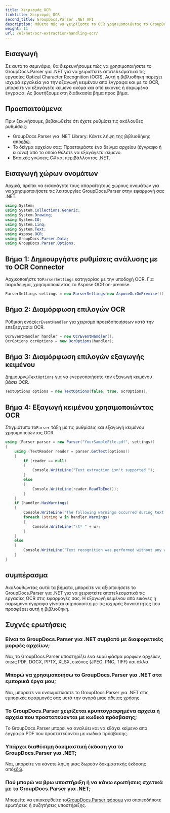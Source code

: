 ```yaml
---
title: Χειρισμός OCR
linktitle: Χειρισμός OCR
second_title: GroupDocs.Parser .NET API
description: Μάθετε πώς να χειρίζεστε το OCR χρησιμοποιώντας το GroupDocs.Parser για .NET. Εξαγωγή κειμένου από εικόνες και σαρωμένα έγγραφα αποτελεσματικά.
weight: 11
url: /el/net/ocr-extraction/handling-ocr/
---
```

## Εισαγωγή
Σε αυτό το σεμινάριο, θα διερευνήσουμε πώς να χρησιμοποιήσετε το GroupDocs.Parser για .NET για να χειριστείτε αποτελεσματικά τις εργασίες Optical Character Recognition (OCR). Αυτή η βιβλιοθήκη παρέχει ισχυρά εργαλεία για την εξαγωγή κειμένου από έγγραφα και με το OCR, μπορείτε να εξαγάγετε κείμενο ακόμα και από εικόνες ή σαρωμένα έγγραφα. Ας βουτήξουμε στη διαδικασία βήμα προς βήμα.
## Προαπαιτούμενα
Πριν ξεκινήσουμε, βεβαιωθείτε ότι έχετε ρυθμίσει τις ακόλουθες ρυθμίσεις:
- GroupDocs.Parser για .NET Library: Κάντε λήψη της βιβλιοθήκης από[εδώ](https://releases.groupdocs.com/parser/net/).
- Το δείγμα αρχείου σας: Προετοιμάστε ένα δείγμα αρχείου (έγγραφο ή εικόνα) από το οποίο θέλετε να εξαγάγετε κείμενο.
- Βασικές γνώσεις C# και περιβάλλοντος .NET.

## Εισαγωγή χώρων ονομάτων
Αρχικά, πρέπει να εισαγάγετε τους απαραίτητους χώρους ονομάτων για να χρησιμοποιήσετε τις λειτουργίες GroupDocs.Parser στην εφαρμογή σας .NET.
```csharp
using System;
using System.Collections.Generic;
using System.Drawing;
using System.IO;
using System.Linq;
using System.Text;
using Aspose.OCR;
using GroupDocs.Parser.Data;
using GroupDocs.Parser.Options;
```
## Βήμα 1: Δημιουργήστε ρυθμίσεις ανάλυσης με το OCR Connector
 Αρχικοποιήστε το`ParserSettings` κατηγορίας με την υποδοχή OCR. Για παράδειγμα, χρησιμοποιώντας το Aspose OCR on-premise.
```csharp
ParserSettings settings = new ParserSettings(new AsposeOcrOnPremise());
```
## Βήμα 2: Διαμόρφωση επιλογών OCR
 Ρύθμιση ενός`OcrEventHandler` για χειρισμό προειδοποιήσεων κατά την επεξεργασία OCR.
```csharp
OcrEventHandler handler = new OcrEventHandler();
OcrOptions ocrOptions = new OcrOptions(handler);
```
## Βήμα 3: Διαμόρφωση επιλογών εξαγωγής κειμένου
 Δημιουργώ`TextOptions` για να ενεργοποιήσετε την εξαγωγή κειμένου βάσει OCR.
```csharp
TextOptions options = new TextOptions(false, true, ocrOptions);
```
## Βήμα 4: Εξαγωγή κειμένου χρησιμοποιώντας OCR
 Στιγμιότυπο το`Parser` τάξη με τις ρυθμίσεις και εξαγωγή κειμένου χρησιμοποιώντας OCR.
```csharp
using (Parser parser = new Parser("YourSampleFile.pdf", settings))
{
    using (TextReader reader = parser.GetText(options))
    {
        if (reader == null)
        {
            Console.WriteLine("Text extraction isn't supported.");
        }
        else
        {
            Console.WriteLine(reader.ReadToEnd());
        }
    }
    if (handler.HasWarnings)
    {
        Console.WriteLine("The following warnings occurred during text recognition:");
        foreach (string w in handler.Warnings)
        {
            Console.WriteLine("\t* " + w);
        }
    }
    else
    {
        Console.WriteLine("Text recognition was performed without any warnings.");
    }
}
```

## συμπέρασμα
Ακολουθώντας αυτά τα βήματα, μπορείτε να αξιοποιήσετε το GroupDocs.Parser για .NET για να χειριστείτε αποτελεσματικά τις εργασίες OCR στις εφαρμογές σας. Η εξαγωγή κειμένου από εικόνες ή σαρωμένα έγγραφα γίνεται απρόσκοπτη με τις ισχυρές δυνατότητες που προσφέρει αυτή η βιβλιοθήκη.

## Συχνές ερωτήσεις
### Είναι το GroupDocs.Parser για .NET συμβατό με διαφορετικές μορφές αρχείων;
Ναι, το GroupDocs.Parser υποστηρίζει ένα ευρύ φάσμα μορφών αρχείων, όπως PDF, DOCX, PPTX, XLSX, εικόνες (JPEG, PNG, TIFF) και άλλα.
### Μπορώ να χρησιμοποιήσω το GroupDocs.Parser για .NET στα εμπορικά έργα μου;
Ναι, μπορείτε να ενσωματώσετε το GroupDocs.Parser για .NET στις εμπορικές εφαρμογές σας μετά την αγορά μιας άδειας χρήσης.
### Το GroupDocs.Parser χειρίζεται κρυπτογραφημένα αρχεία ή αρχεία που προστατεύονται με κωδικό πρόσβασης;
Το GroupDocs.Parser μπορεί να αναλύει και να εξάγει κείμενο από έγγραφα PDF που προστατεύονται με κωδικό πρόσβασης.
### Υπάρχει διαθέσιμη δοκιμαστική έκδοση για το GroupDocs.Parser για .NET;
 Ναι, μπορείτε να κάνετε λήψη μιας δωρεάν δοκιμαστικής έκδοσης από[εδώ](https://releases.groupdocs.com/).
### Πού μπορώ να βρω υποστήριξη ή να κάνω ερωτήσεις σχετικά με το GroupDocs.Parser για .NET;
 Μπορείτε να επισκεφθείτε το[GroupDocs.Parser φόρουμ](https://forum.groupdocs.com/c/parser/17) για οποιεσδήποτε ερωτήσεις ή συζητήσεις υποστήριξης.